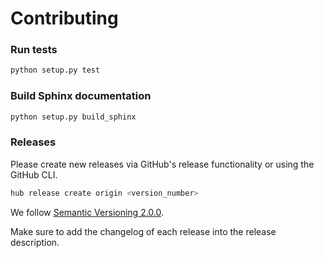 # Contributing

### Run tests

```bash
python setup.py test
```

### Build Sphinx documentation

```bash
python setup.py build_sphinx
```

### Releases

Please create new releases via GitHub's release functionality or using the
GitHub CLI.

```bash
hub release create origin <version_number>
```

We follow [Semantic Versioning 2.0.0](https://semver.org/spec/v2.0.0.html).

Make sure to add the changelog of each release into the release description.
